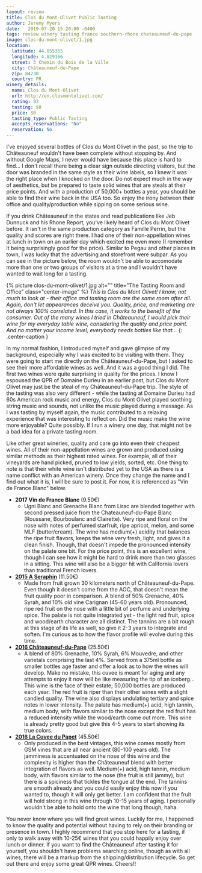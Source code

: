 ```yaml
---
layout: review
title: Clos du Mont-Olivet Public Tasting
author: Jeremy Myers
date:   2019-07-20 15:20:00 -0400
tags: review winery tasting france southern-rhone chateauneuf-du-pape
image: clos-du-mont-olivet/1.jpg
location:
  latitude: 44.055355
  longitude: 4.829166
  street: 3 Chemin du Bois de la Ville
  city: Châteauneuf-du-Pape
  zip: 84230
  country: FR
winery_details:
  name: Clos du Mont-Olivet
  url: http://en.closmontolivet.com/
  rating: 93
  tasting: $0
  price: $0
  tasting_type: Public Tasting
  accepts_reservations: "No"
  reservation: No
---
```

I've enjoyed several bottles of Clos du Mont Olivet in the past, so the trip to Châteauneuf wouldn't have been complete without stopping by.  And without Google Maps, I never would have because this place is hard to find...  I don't recall there being a clear sign outside directing visitors, but the door was branded in the same style as their wine labels, so I knew it was the right place when I knocked on the door.  Do not expect much in the way of aesthetics, but be prepared to taste solid wines that are steals at their price points.  And with a production of 50,000+ bottles a year, you should be able to find their wine back in the USA too.  So enjoy the irony between their office and quality/production while sipping on some serious wine.

If you drink Châteauneuf in the states and read publications like Jeb Dunnuck and his Rhone Report, you've likely heard of Clos du Mont Olivet before.  It isn't in the same production category as Famille Perrin, but the quality and scores are right there.  I had one of their non-appellation wines at lunch in town on an earlier day which excited me even more (I remember it being surprisingly good for the price).  Similar to Pegau and other places in town, I was lucky that the advertising and storefront were subpar.  As you can see in the picture below, the room wouldn't be able to accomodate more than one or two groups of visitors at a time and I wouldn't have wanted to wait long for a tasting.

{% picture clos-du-mont-olivet/1.jpg alt="" title="The Tasting Room and Office" class="center-image" %}
*This is Clos du Mont Olivet!  I know, not much to look at - their office and tasting room are the same room after all.  Again, don't let appearances deceive you.  Quality, price, and marketing are not always 100% correlated.  In this case, it works to the benefit of the consumer.  Out of the many wines I tried in Châteauneuf, I would pick their wine for my everyday table wine, considering the quality and price point.  And no matter your income level, everybody needs bottles like that...*
{: .center-caption }

In my normal fashion, I introduced myself and gave glimpse of my background, especially why I was excited to be visiting with them.  They were going to start me directly on the Châteauneuf-du-Pape, but I asked to see their more affordable wines as well.  And it was a good thing I did.  The first two wines were quite surprising in quality for the prices.  I know I espoused the QPR of Domaine Durieu in an earlier post, but Clos du Mont Olivet may just be the steal of my Châteauneuf-du-Pape trip.  The style of the tasting was also very different - while the tasting at Domaine Durieu had 60s American rock music and energy, Clos du Mont Olivet played soothing string music and sounds, not unlike the music played during a massage.  As I was tasting by myself again, the music contributed to a relaxing experience that was interesting to reflect on.  Did the music make the wine more enjoyable?  Quite possibly.  If I run a winery one day, that might not be a bad idea for a private tasting room.

Like other great wineries, quality and care go into even their cheapest wines.  All of their non-appellation wines are grown and produced using similar methods as their highest rated wines.  For example, all of their vineyards are hand picked, pruned to low yields, sorted, etc.  One thing to note is that their white wine isn't distributed yet to the USA as there is a name conflict with an American winery.  Once they change the name and I find out what it is, I will be sure to post it.  For now, it is referenced as "Vin de France Blanc" below. 

* **2017 Vin de France Blanc** (9.50€) 
  * Ugni Blanc and Grenache Blanc from Lirac are blended together with second pressed juice from the Chateauneuf-du-Pape Blanc (Roussane, Bourboulanc and Clairette).  Very ripe and floral on the nose with notes of perfumed starfruit, ripe apricot, melon, and some MLF (butter/cream).  The wine has medium(+) acidity that balances the ripe fruit flavors, keeps the wine very fresh, light, and gives it a clean finish.  Though, that doesn't impede the pronounced intensity on the palate one bit.  For the price point, this is an excellent wine, though I can see how it might be hard to drink more than two glasses in a sitting.  This wine will also be a bigger hit with California lovers than traditional French lovers.
* [**2015 A Seraphin**](http://en.closmontolivet.com/wp-content/uploads/2014/10/20152.pdf) (11.50€)
  * Made from fruit grown 30 kilometers north of Châteauneuf-du-Pape.  Even though it doesn't come from the AOC, that doesn't mean the fruit quality poor in comparison.  A blend of 50% Grenache, 40% Syrah, and 10% old vine Carignan (45-60 years old).  Pronounced, ripe red fruit on the nose with a little bit of perfume and underlying spice.  The palate is not quite integrated yet - the light red fruit, spice and wood/earth character are all distinct.  The tannins are a bit rough at this stage of its life as well, so give it 2-3 years to integrate and soften.  I'm curious as to how the flavor profile will evolve during this time.  
* [**2016 Châteauneuf-du-Pape**](http://en.closmontolivet.com/wp-content/uploads/2014/10/20163.pdf) (25.50€)
  * A blend of 80% Grenache, 10% Syrah, 6% Mouvedre, and other varietals comprising the last 4%.  Served from a 375ml bottle as smaller bottles age faster and offer a look as to how the wines will develop.  Make no mistake, this cuvee is meant for aging and any attempts to enjoy it now will be like measuring the tip of an iceberg...  This wine is the face of their estate; 50,000 bottles are produced each year.  The red fruit is riper than their other wines with a slight candied quality.  The wine also displays undulating tertiary and spice notes in lower intensity.  The palate has medium(+) acid, high tannin, medium body, with flavors similar to the nose except the red fruit has a reduced intensity while the wood/earth come out more.  This wine is already pretty good but give this 4-5 years to start showing its true colors.
* [**2016 La Cuvee du Papet**](http://en.closmontolivet.com/wp-content/uploads/2014/10/20162.pdf) (45.50€)
  * Only produced in the best vintages, this wine comes mostly from GSM vines that are all near ancient (80-100 years old).  The jamminess is accentuated on the nose of this wine and the complexity is higher than the Châteauneuf blend with better integration of flavors as well.  Medium(+) acid, high tannin, medium body, with flavors similar to the nose (the fruit is still jammy), but there is a spiciness that tickles the tongue at the end.  The tannins are smooth already and you could easily enjoy this now if you wanted to, though it will only get better.  I am confident that the fruit will hold strong in this wine through 10-15 years of aging.  I personally wouldn't be able to hold onto the wine that long though, haha.

You never know where you will find great wines.  Luckily for me, I happened to know the quality and potential without having to rely on their branding or presence in town.  I highly recommend that you stop here for a tasting, if only to walk away with 10-25€ wines that you could happily enjoy over lunch or dinner.  If you want to find the Châteauneuf after tasting it for yourself, you shouldn't have problems searching online, though as with all wines, there will be a markup from the shipping/distribution lifecycle.  So get out there and enjoy some great QPR wines.  Cheers!!
